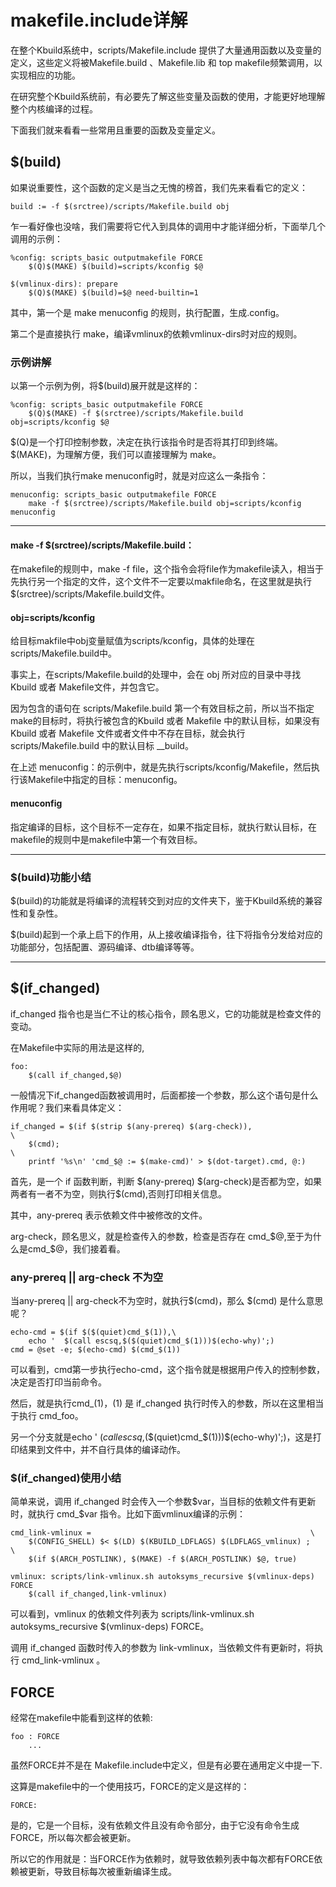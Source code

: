# makefile.include详解
在整个Kbuild系统中，scripts/Makefile.include 提供了大量通用函数以及变量的定义，这些定义将被Makefile.build 、Makefile.lib 和 top makefile频繁调用，以实现相应的功能。   

在研究整个Kbuild系统前，有必要先了解这些变量及函数的使用，才能更好地理解整个内核编译的过程。  

下面我们就来看看一些常用且重要的函数及变量定义。  


## $(build)
如果说重要性，这个函数的定义是当之无愧的榜首，我们先来看看它的定义：
```
build := -f $(srctree)/scripts/Makefile.build obj
```
乍一看好像也没啥，我们需要将它代入到具体的调用中才能详细分析，下面举几个调用的示例：
```
%config: scripts_basic outputmakefile FORCE
	$(Q)$(MAKE) $(build)=scripts/kconfig $@

$(vmlinux-dirs): prepare
	$(Q)$(MAKE) $(build)=$@ need-builtin=1
```
其中，第一个是 make menuconfig 的规则，执行配置，生成.config。

第二个是直接执行 make，编译vmlinux的依赖vmlinux-dirs时对应的规则。  


### 示例讲解
以第一个示例为例，将$(build)展开就是这样的：
```
%config: scripts_basic outputmakefile FORCE
	$(Q)$(MAKE) -f $(srctree)/scripts/Makefile.build obj=scripts/kconfig $@
```
\$(Q)是一个打印控制参数，决定在执行该指令时是否将其打印到终端。
\$(MAKE)，为理解方便，我们可以直接理解为 make。

所以，当我们执行make menuconfig时，就是对应这么一条指令：
```
menuconfig: scripts_basic outputmakefile FORCE
	make -f $(srctree)/scripts/Makefile.build obj=scripts/kconfig menuconfig
```

****

#### make -f \$(srctree)/scripts/Makefile.build： 
在makefile的规则中，make -f file，这个指令会将file作为makefile读入，相当于先执行另一个指定的文件，这个文件不一定要以makfile命名，在这里就是执行\$(srctree)/scripts/Makefile.build文件。

#### obj=scripts/kconfig 
给目标makfile中obj变量赋值为scripts/kconfig，具体的处理在scripts/Makefile.build中。  

事实上，在scripts/Makefile.build的处理中，会在 obj 所对应的目录中寻找Kbuild 或者 Makefile文件，并包含它。  

因为包含的语句在 scripts/Makefile.build 第一个有效目标之前，所以当不指定make的目标时，将执行被包含的Kbuild 或者 Makefile 中的默认目标，如果没有 Kbuild 或者 Makefile 文件或者文件中不存在目标，就会执行 scripts/Makefile.build 中的默认目标 __build。  

在上述 menuconfig：的示例中，就是先执行scripts/kconfig/Makefile，然后执行该Makefile中指定的目标：menuconfig。  

#### menuconfig 
指定编译的目标，这个目标不一定存在，如果不指定目标，就执行默认目标，在makefile的规则中是makefile中第一个有效目标。

****

### \$(build)功能小结
\$(build)的功能就是将编译的流程转交到对应的文件夹下，鉴于Kbuild系统的兼容性和复杂性。

\$(build)起到一个承上启下的作用，从上接收编译指令，往下将指令分发给对应的功能部分，包括配置、源码编译、dtb编译等等。  

**** 

## $(if_changed)
if_changed 指令也是当仁不让的核心指令，顾名思义，它的功能就是检查文件的变动。  

在Makefile中实际的用法是这样的,
```
foo:
    $(call if_changed,$@)
```

一般情况下if_changed函数被调用时，后面都接一个参数，那么这个语句是什么作用呢？我们来看具体定义：
```
if_changed = $(if $(strip $(any-prereq) $(arg-check)),                       \
	$(cmd);                                                              \
	printf '%s\n' 'cmd_$@ := $(make-cmd)' > $(dot-target).cmd, @:)
```
首先，是一个 if 函数判断，判断 \$(any-prereq) \$(arg-check)是否都为空，如果两者有一者不为空，则执行$(cmd),否则打印相关信息。  

其中，any-prereq 表示依赖文件中被修改的文件。  

arg-check，顾名思义，就是检查传入的参数，检查是否存在 cmd_$@,至于为什么是cmd_$@，我们接着看。  

### any-prereq || arg-check 不为空
当any-prereq || arg-check不为空时，就执行\$(cmd)，那么 \$(cmd) 是什么意思呢？
```
echo-cmd = $(if $($(quiet)cmd_$(1)),\
	echo '  $(call escsq,$($(quiet)cmd_$(1)))$(echo-why)';)
cmd = @set -e; $(echo-cmd) $(cmd_$(1))
```

可以看到，cmd第一步执行echo-cmd，这个指令就是根据用户传入的控制参数，决定是否打印当前命令。  

然后，就是执行cmd_$(1)，$(1) 是 if_changed 执行时传入的参数，所以在这里相当于执行 cmd_foo。  

另一个分支就是echo '  $(call escsq,$($(quiet)cmd_$(1)))$(echo-why)';)，这是打印结果到文件中，并不自行具体的编译动作。  

### $(if_changed)使用小结
简单来说，调用 if_changed 时会传入一个参数$var，当目标的依赖文件有更新时，就执行 cmd_$var 指令。比如下面vmlinux编译的示例：
```
cmd_link-vmlinux =                                                 \
	$(CONFIG_SHELL) $< $(LD) $(KBUILD_LDFLAGS) $(LDFLAGS_vmlinux) ;    \
	$(if $(ARCH_POSTLINK), $(MAKE) -f $(ARCH_POSTLINK) $@, true)

vmlinux: scripts/link-vmlinux.sh autoksyms_recursive $(vmlinux-deps) FORCE
	$(call if_changed,link-vmlinux)
```
可以看到，vmlinux 的依赖文件列表为 scripts/link-vmlinux.sh autoksyms_recursive $(vmlinux-deps) FORCE。  

调用 if_changed 函数时传入的参数为 link-vmlinux，当依赖文件有更新时，将执行 cmd_link-vmlinux 。


## FORCE
经常在makefile中能看到这样的依赖:
```
foo : FORCE
    ...
```
虽然FORCE并不是在 Makefile.include中定义，但是有必要在通用定义中提一下.

这算是makefile中的一个使用技巧，FORCE的定义是这样的：
```
FORCE:
```
是的，它是一个目标，没有依赖文件且没有命令部分，由于它没有命令生成FORCE，所以每次都会被更新。  

所以它的作用就是：当FORCE作为依赖时，就导致依赖列表中每次都有FORCE依赖被更新，导致目标每次被重新编译生成。  



